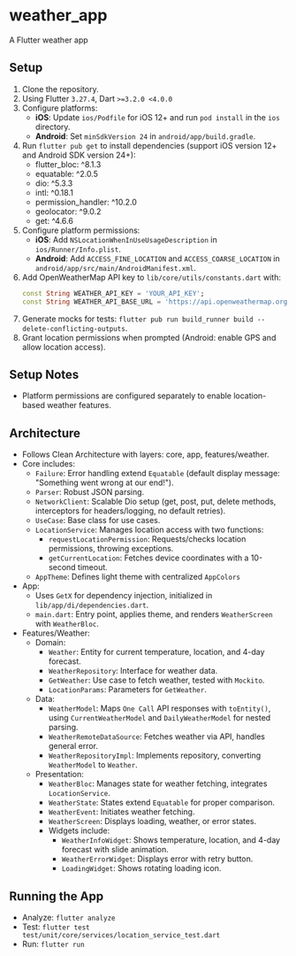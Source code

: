 # weather_app

A Flutter weather app

## Setup
1. Clone the repository.
2. Using Flutter `3.27.4`, Dart `>=3.2.0 <4.0.0`
3. Configure platforms:
    - **iOS**: Update `ios/Podfile` for iOS 12+ and run `pod install` in the `ios` directory.
    - **Android**: Set `minSdkVersion 24` in `android/app/build.gradle`.
4. Run `flutter pub get` to install dependencies (support iOS version 12+ and Android SDK version 24+):
    - flutter_bloc: ^8.1.3
    - equatable: ^2.0.5
    - dio: ^5.3.3
    - intl: ^0.18.1
    - permission_handler: ^10.2.0
    - geolocator: ^9.0.2
    - get: ^4.6.6
5. Configure platform permissions:
    - **iOS**: Add `NSLocationWhenInUseUsageDescription` in `ios/Runner/Info.plist`.
    - **Android**: Add `ACCESS_FINE_LOCATION` and `ACCESS_COARSE_LOCATION` in `android/app/src/main/AndroidManifest.xml`.
6. Add OpenWeatherMap API key to `lib/core/utils/constants.dart` with:
    ```dart
    const String WEATHER_API_KEY = 'YOUR_API_KEY';
    const String WEATHER_API_BASE_URL = 'https://api.openweathermap.org/data/3.0';
7. Generate mocks for tests: `flutter pub run build_runner build --delete-conflicting-outputs`.
8. Grant location permissions when prompted (Android: enable GPS and allow location access).

## Setup Notes
- Platform permissions are configured separately to enable location-based weather features.

## Architecture
- Follows Clean Architecture with layers: core, app, features/weather.
- Core includes:
    - `Failure`: Error handling extend `Equatable` (default display message: "Something went wrong at our end!").
    - `Parser`: Robust JSON parsing.
    - `NetworkClient`: Scalable Dio setup (get, post, put, delete methods, interceptors for headers/logging, no default retries).
    - `UseCase`: Base class for use cases.
    - `LocationService`: Manages location access with two functions:
        - `requestLocationPermission`: Requests/checks location permissions, throwing exceptions.
        - `getCurrentLocation`: Fetches device coordinates with a 10-second timeout.
    - `AppTheme`: Defines light theme with centralized `AppColors`
- App: 
    - Uses `GetX` for dependency injection, initialized in `lib/app/di/dependencies.dart`.
    - `main.dart`: Entry point, applies theme, and renders `WeatherScreen` with `WeatherBloc`.
- Features/Weather:
    - Domain:
        - `Weather`: Entity for current temperature, location, and 4-day forecast.
        - `WeatherRepository`: Interface for weather data.
        - `GetWeather`: Use case to fetch weather, tested with `Mockito`.
        - `LocationParams`: Parameters for `GetWeather`.
    - Data:
        - `WeatherModel`: Maps `One Call` API responses with `toEntity()`, using `CurrentWeatherModel` and `DailyWeatherModel` for nested parsing.
        - `WeatherRemoteDataSource`: Fetches weather via API, handles general error.
        - `WeatherRepositoryImpl`: Implements repository, converting `WeatherModel` to `Weather`.
    - Presentation:
        - `WeatherBloc`: Manages state for weather fetching, integrates `LocationService`.
        - `WeatherState`: States extend `Equatable` for proper comparison.
        - `WeatherEvent`: Initiates weather fetching.
        - `WeatherScreen`: Displays loading, weather, or error states.
        - Widgets include: 
            - `WeatherInfoWidget`: Shows temperature, location, and 4-day forecast with slide animation.
            - `WeatherErrorWidget`: Displays error with retry button.
            - `LoadingWidget`: Shows rotating loading icon.

## Running the App
- Analyze: `flutter analyze`
- Test: `flutter test test/unit/core/services/location_service_test.dart`
- Run: `flutter run`

